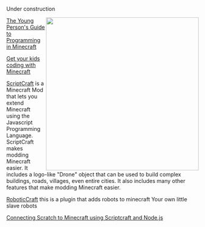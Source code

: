 Under construction

<a href="https://www.youtube.com/watch?v=VoJbqqw680c"><img align="right" width="400" src="https://camo.githubusercontent.com/257d577130dfd38be739e8e27dff141e5f213005/687474703a2f2f692e696d6775722e636f6d2f7842753776495a2e706e67"></a>

[The Young Person's Guide to Programming in Minecraft](https://github.com/walterhiggins/ScriptCraft/blob/master/docs/YoungPersonsGuideToProgrammingMinecraft.md)

[Get your kids coding with Minecraft](https://developer.atlassian.com/blog/2016/02/get-your-kids-coding-with-minecraft/)

[ScriptCraft](https://scriptcraftjs.org/) is a Minecraft Mod that lets you extend Minecraft using the Javascript Programming Language. ScriptCraft makes modding Minecraft easier. It includes a logo-like "Drone" object that can be used to build complex buildings, roads, villages, even entire cities. It also includes many other features that make modding Minecraft easier.

[RoboticCraft](https://github.com/NacOJerk/RoboticCraft) this is a plugin that adds robots to minecraft Your own little slave robots

[Connecting Scratch to Minecraft using Scriptcraft and Node.js](https://github.com/mpatrascu/ScratchMC/)
